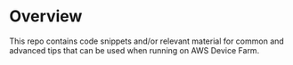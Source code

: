 # Overview
This repo contains code snippets and/or relevant material for common and advanced tips that can be used when running on AWS Device Farm.
